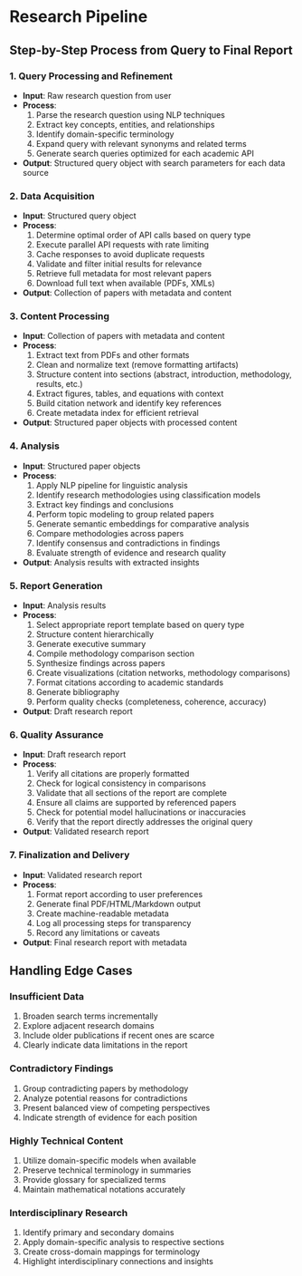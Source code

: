 # Research Pipeline

## Step-by-Step Process from Query to Final Report

### 1. Query Processing and Refinement
- **Input**: Raw research question from user
- **Process**:
  1. Parse the research question using NLP techniques
  2. Extract key concepts, entities, and relationships
  3. Identify domain-specific terminology
  4. Expand query with relevant synonyms and related terms
  5. Generate search queries optimized for each academic API
- **Output**: Structured query object with search parameters for each data source

### 2. Data Acquisition
- **Input**: Structured query object
- **Process**:
  1. Determine optimal order of API calls based on query type
  2. Execute parallel API requests with rate limiting
  3. Cache responses to avoid duplicate requests
  4. Validate and filter initial results for relevance
  5. Retrieve full metadata for most relevant papers
  6. Download full text when available (PDFs, XMLs)
- **Output**: Collection of papers with metadata and content

### 3. Content Processing
- **Input**: Collection of papers with metadata and content
- **Process**:
  1. Extract text from PDFs and other formats
  2. Clean and normalize text (remove formatting artifacts)
  3. Structure content into sections (abstract, introduction, methodology, results, etc.)
  4. Extract figures, tables, and equations with context
  5. Build citation network and identify key references
  6. Create metadata index for efficient retrieval
- **Output**: Structured paper objects with processed content

### 4. Analysis
- **Input**: Structured paper objects
- **Process**:
  1. Apply NLP pipeline for linguistic analysis
  2. Identify research methodologies using classification models
  3. Extract key findings and conclusions
  4. Perform topic modeling to group related papers
  5. Generate semantic embeddings for comparative analysis
  6. Compare methodologies across papers
  7. Identify consensus and contradictions in findings
  8. Evaluate strength of evidence and research quality
- **Output**: Analysis results with extracted insights

### 5. Report Generation
- **Input**: Analysis results
- **Process**:
  1. Select appropriate report template based on query type
  2. Structure content hierarchically
  3. Generate executive summary
  4. Compile methodology comparison section
  5. Synthesize findings across papers
  6. Create visualizations (citation networks, methodology comparisons)
  7. Format citations according to academic standards
  8. Generate bibliography
  9. Perform quality checks (completeness, coherence, accuracy)
- **Output**: Draft research report

### 6. Quality Assurance
- **Input**: Draft research report
- **Process**:
  1. Verify all citations are properly formatted
  2. Check for logical consistency in comparisons
  3. Validate that all sections of the report are complete
  4. Ensure all claims are supported by referenced papers
  5. Check for potential model hallucinations or inaccuracies
  6. Verify that the report directly addresses the original query
- **Output**: Validated research report

### 7. Finalization and Delivery
- **Input**: Validated research report
- **Process**:
  1. Format report according to user preferences
  2. Generate final PDF/HTML/Markdown output
  3. Create machine-readable metadata
  4. Log all processing steps for transparency
  5. Record any limitations or caveats
- **Output**: Final research report with metadata

## Handling Edge Cases

### Insufficient Data
1. Broaden search terms incrementally
2. Explore adjacent research domains
3. Include older publications if recent ones are scarce
4. Clearly indicate data limitations in the report

### Contradictory Findings
1. Group contradicting papers by methodology
2. Analyze potential reasons for contradictions
3. Present balanced view of competing perspectives
4. Indicate strength of evidence for each position

### Highly Technical Content
1. Utilize domain-specific models when available
2. Preserve technical terminology in summaries
3. Provide glossary for specialized terms
4. Maintain mathematical notations accurately

### Interdisciplinary Research
1. Identify primary and secondary domains
2. Apply domain-specific analysis to respective sections
3. Create cross-domain mappings for terminology
4. Highlight interdisciplinary connections and insights
